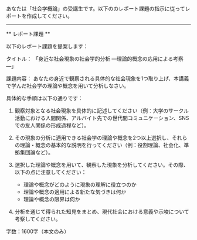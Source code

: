あなたは「社会学概論」の受講生です。以下ののレポート課題の指示に従ってレポートを作成してください。

---------------------------------------
** レポート課題 **

以下のレポート課題を提案します：

タイトル：
「身近な社会現象の社会学的分析 ―理論的概念の応用による考察―」

課題内容：
あなたの身近で観察される具体的な社会現象を1つ取り上げ、本講義で学んだ社会学の理論や概念を用いて分析しなさい。

具体的な手順は以下の通りです：

1. 観察対象となる社会現象を具体的に記述してください（例：大学のサークル活動における人間関係、アルバイト先での世代間コミュニケーション、SNSでの友人関係の形成過程など）。

2. その現象の分析に適用できる社会学の理論や概念を2つ以上選択し、それらの理論・概念の基本的な説明を行ってください（例：役割理論、社会化、準拠集団論など）。

3. 選択した理論や概念を用いて、観察した現象を分析してください。その際、以下の点に注意してください：
   - 理論や概念がどのように現象の理解に役立つのか
   - 理論や概念の適用による新たな気づきは何か
   - 理論や概念の限界は何か

4. 分析を通じて得られた知見をまとめ、現代社会における意義や示唆について考察してください。

字数：1600字（本文のみ）